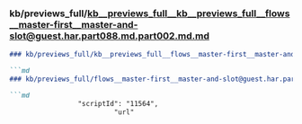 ### kb/previews_full/kb__previews_full__kb__previews_full__flows__master-first__master-and-slot@guest.har.part088.md.part002.md.md

```md
### kb/previews_full/kb__previews_full__flows__master-first__master-and-slot@guest.har.part088.md.part002.md

```md
### kb/previews_full/flows__master-first__master-and-slot@guest.har.part088.md (part 002)

```md
                 "scriptId": "11564",
                          "url"
```

```

```

```
